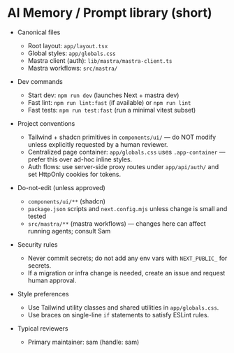 
# AI Memory / Prompt library (short)

- Canonical files
  - Root layout: `app/layout.tsx`
  - Global styles: `app/globals.css`
  - Mastra client (auth): `lib/mastra/mastra-client.ts`
  - Mastra workflows: `src/mastra/`

- Dev commands
  - Start dev: `npm run dev` (launches Next + mastra dev)
  - Fast lint: `npm run lint:fast` (if available) or `npm run lint`
  - Fast tests: `npm run test:fast` (run a minimal vitest subset)

- Project conventions
  - Tailwind + shadcn primitives in `components/ui/` — do NOT modify unless explicitly requested by a human reviewer.
  - Centralized page container: `app/globals.css` uses `.app-container` — prefer this over ad-hoc inline styles.
  - Auth flows: use server-side proxy routes under `app/api/auth/` and set HttpOnly cookies for tokens.

- Do-not-edit (unless approved)
  - `components/ui/**` (shadcn)
  - `package.json` scripts and `next.config.mjs` unless change is small and tested
  - `src/mastra/**` (mastra workflows) — changes here can affect running agents; consult Sam

- Security rules
  - Never commit secrets; do not add any env vars with `NEXT_PUBLIC_` for secrets.
  - If a migration or infra change is needed, create an issue and request human approval.

- Style preferences
  - Use Tailwind utility classes and shared utilities in `app/globals.css`.
  - Use braces on single-line `if` statements to satisfy ESLint rules.

- Typical reviewers
  - Primary maintainer: sam (handle: sam)
